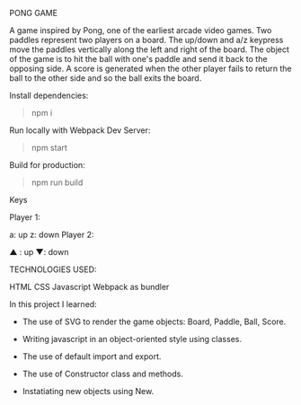 PONG GAME 

A game inspired by Pong, one of the earliest arcade video games. Two paddles represent two players on a board. The up/down and a/z keypress move the paddles vertically along the left and right of the board. The object of the game is to hit the ball with one's paddle and send it back to the opposing side. A score is generated when the other player fails to return the ball to the other side and so the ball exits the board. 

Install dependencies:

> npm i

Run locally with Webpack Dev Server:

> npm start

Build for production:

> npm run build

Keys

Player 1:

a: up
z: down
Player 2:

▲ : up
▼: down

TECHNOLOGIES USED: 

HTML
CSS
Javascript
Webpack as bundler

In this project I learned:

- The use of SVG to render the game objects: Board, Paddle, Ball, Score. 

- Writing javascript in an object-oriented style using classes.

- The use of default import and export.

- The use of Constructor class and methods.

- Instatiating new objects using New.


